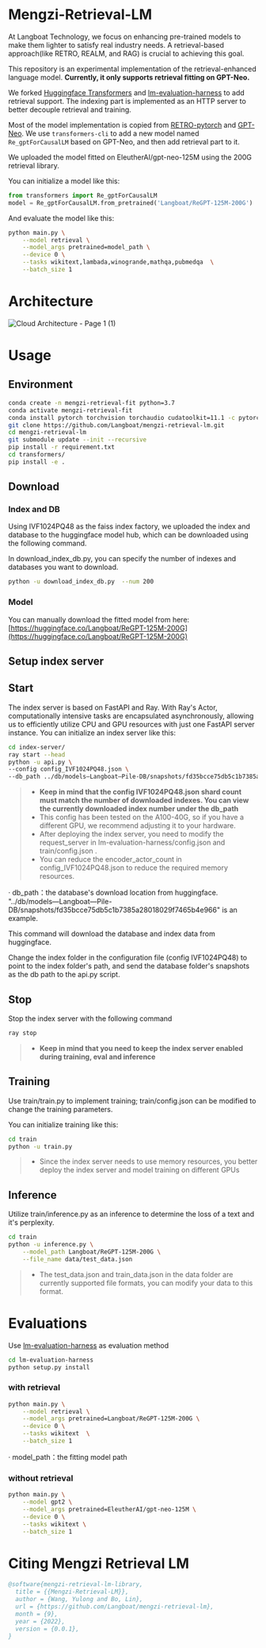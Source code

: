 # Mengzi-Retrieval-LM

At Langboat Technology, we focus on enhancing pre-trained models to make them lighter to satisfy real industry needs. A retrieval-based approach(like RETRO, REALM, and RAG) is crucial to achieving this goal.

This repository is an experimental implementation of the retrieval-enhanced language model. **Currently, it only supports retrieval fitting on GPT-Neo.**

We forked [Huggingface Transformers](https://github.com/huggingface/transformers) and [lm-evaluation-harness](https://github.com/EleutherAI/lm-evaluation-harness) to add retrieval support. The indexing part is implemented as an HTTP server to better decouple retrieval and training.

Most of the model implementation is copied from
[RETRO-pytorch](https://github.com/lucidrains/RETRO-pytorch) and [GPT-Neo](https://github.com/huggingface/transformers/blob/main/src/transformers/models/gpt_neo/modeling_gpt_neo.py). We use `transformers-cli` to add a new model named `Re_gptForCausalLM` based on GPT-Neo, and then add retrieval part to it.

We uploaded the model fitted on EleutherAI/gpt-neo-125M using the 200G retrieval library.

You can initialize a model like this:
```python
from transformers import Re_gptForCausalLM
model = Re_gptForCausalLM.from_pretrained('Langboat/ReGPT-125M-200G')
```
And evaluate the model like this:
```bash
python main.py \
    --model retrieval \
    --model_args pretrained=model_path \
    --device 0 \
    --tasks wikitext,lambada,winogrande,mathqa,pubmedqa  \
    --batch_size 1
```

# Architecture

![Cloud Architecture - Page 1 (1)](https://user-images.githubusercontent.com/1523477/193192744-6544da36-c281-41cc-8199-e6dde456be3b.png)


# Usage

## Environment
```bash
conda create -n mengzi-retrieval-fit python=3.7
conda activate mengzi-retrieval-fit
conda install pytorch torchvision torchaudio cudatoolkit=11.1 -c pytorch-lts -c nvidia
git clone https://github.com/Langboat/mengzi-retrieval-lm.git
cd mengzi-retrieval-lm
git submodule update --init --recursive
pip install -r requirement.txt
cd transformers/
pip install -e .
```

## Download
### Index and DB
Using IVF1024PQ48 as the faiss index factory, we uploaded the index and database to the huggingface model hub, which can be downloaded using the following command. 

In download_index_db.py, you can specify the number of indexes and databases you want to download.
```bash
python -u download_index_db.py  --num 200
```
### Model
You can manually download the fitted model from here: [https://huggingface.co/Langboat/ReGPT-125M-200G](https://huggingface.co/Langboat/ReGPT-125M-200G)

## Setup index server
## Start
The index server is based on FastAPI and Ray.
With Ray's Actor, computationally intensive tasks are encapsulated asynchronously, allowing us to efficiently utilize CPU and GPU resources with just one FastAPI server instance.
You can initialize an index server like this:
```bash
cd index-server/
ray start --head
python -u api.py \
--config config_IVF1024PQ48.json \
--db_path ../db/models—Langboat—Pile-DB/snapshots/fd35bcce75db5c1b7385a28018029f7465b4e966
```
> * **Keep in mind that the config IVF1024PQ48.json shard count must match the number of downloaded indexes.
You can view the currently downloaded index number under the db_path**
> * This config has been tested on the A100-40G, so if you have a different GPU, we recommend adjusting it to your hardware.
> * After deploying the index server, you need to modify  the request_server in lm-evaluation-harness/config.json and train/config.json .
> * You can reduce the encoder_actor_count in config_IVF1024PQ48.json to reduce the required memory resources.

· db_path：the database's download location from huggingface. 
"../db/models—Langboat—Pile-DB/snapshots/fd35bcce75db5c1b7385a28018029f7465b4e966" is an example.  

This command will download the database and index data from huggingface. 

Change the index folder in the configuration file (config IVF1024PQ48) to point to the index folder's path, and send the database folder's snapshots as the db path to the api.py script.

## Stop
Stop the index server with the following command
```bash
ray stop
```
> * **Keep in mind that you need to keep the index server enabled during training, eval and inference**
## Training
Use train/train.py to implement training; train/config.json can be modified to change the training parameters.

You can initialize training like this:
```bash
cd train
python -u train.py
```
> * Since the index server needs to use memory resources, you better deploy the index server and model training on different GPUs
## Inference
Utilize train/inference.py as an inference to determine the loss of a text and it's perplexity.
```bash
cd train
python -u inference.py \
    --model_path Langboat/ReGPT-125M-200G \
    --file_name data/test_data.json
```
> * The test_data.json and train_data.json in the data folder are currently supported file formats, you can modify your data to this format.
# Evaluations
Use [lm-evaluation-harness](https://github.com/EleutherAI/lm-evaluation-harness) as evaluation method
```bash
cd lm-evaluation-harness
python setup.py install
```
### with retrieval
```bash
python main.py \
    --model retrieval \
    --model_args pretrained=Langboat/ReGPT-125M-200G \
    --device 0 \
    --tasks wikitext  \
    --batch_size 1
```
· model_path：the fitting model path
### without retrieval
```bash
python main.py \
	--model gpt2 \
	--model_args pretrained=EleutherAI/gpt-neo-125M \
	--device 0 \
	--tasks wikitext \
	--batch_size 1
```

# Citing Mengzi Retrieval LM
```bibtex
@software{mengzi-retrieval-lm-library,
  title = {{Mengzi-Retrieval-LM}},
  author = {Wang, Yulong and Bo, Lin},
  url = {https://github.com/Langboat/mengzi-retrieval-lm},
  month = {9},
  year = {2022},
  version = {0.0.1},
}
```
